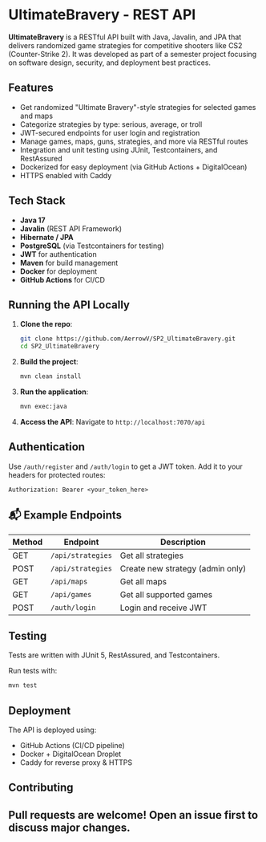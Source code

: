 # UltimateBravery - REST API

**UltimateBravery** is a RESTful API built with Java, Javalin, and JPA that delivers randomized game strategies for competitive shooters like CS2 (Counter-Strike 2). It was developed as part of a semester project focusing on software design, security, and deployment best practices.

## Features

- Get randomized "Ultimate Bravery"-style strategies for selected games and maps
- Categorize strategies by type: serious, average, or troll
- JWT-secured endpoints for user login and registration
- Manage games, maps, guns, strategies, and more via RESTful routes
- Integration and unit testing using JUnit, Testcontainers, and RestAssured
- Dockerized for easy deployment (via GitHub Actions + DigitalOcean)
- HTTPS enabled with Caddy

## Tech Stack

- **Java 17**
- **Javalin** (REST API Framework)
- **Hibernate / JPA**
- **PostgreSQL** (via Testcontainers for testing)
- **JWT** for authentication
- **Maven** for build management
- **Docker** for deployment
- **GitHub Actions** for CI/CD


## Running the API Locally

1. **Clone the repo**:
   ```bash
   git clone https://github.com/AerrowV/SP2_UltimateBravery.git
   cd SP2_UltimateBravery
   ```

2. **Build the project**:
   ```bash
   mvn clean install
   ```

3. **Run the application**:
   ```bash
   mvn exec:java
   ```

4. **Access the API**:
   Navigate to `http://localhost:7070/api`

## Authentication

Use `/auth/register` and `/auth/login` to get a JWT token. Add it to your headers for protected routes:

```
Authorization: Bearer <your_token_here>
```

## 📬 Example Endpoints

| Method | Endpoint             | Description                      |
|--------|----------------------|----------------------------------|
| GET    | `/api/strategies`    | Get all strategies               |
| POST   | `/api/strategies`    | Create new strategy (admin only)|
| GET    | `/api/maps`          | Get all maps                     |
| GET    | `/api/games`         | Get all supported games          |
| POST   | `/auth/login`        | Login and receive JWT            |

## Testing

Tests are written with JUnit 5, RestAssured, and Testcontainers.

Run tests with:

```bash
mvn test
```
## Deployment

The API is deployed using:

- GitHub Actions (CI/CD pipeline)
- Docker + DigitalOcean Droplet
- Caddy for reverse proxy & HTTPS

## Contributing

Pull requests are welcome! Open an issue first to discuss major changes.
---
